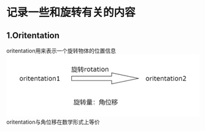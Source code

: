 # 记录一些和旋转有关的内容

## 1.Oritentation
oritentation用来表示一个旋转物体的位置信息
![oritentation与rotation关系](img/1.png)
oritentation与角位移在数学形式上等价

